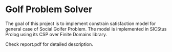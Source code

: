# Golf Problem Solver

The goal of this project is to implement constrain satisfaction model for general case of Social Golfer Problem.
 The model is implemented in SICStus Prolog using its CSP over Finite Domains library.

 Check report.pdf for detailed description.
